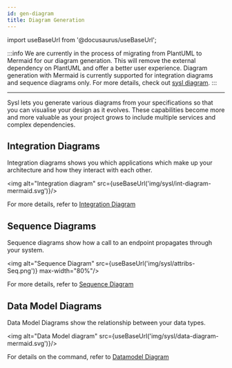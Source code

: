 ```yaml
---
id: gen-diagram
title: Diagram Generation
---
```


import useBaseUrl from '@docusaurus/useBaseUrl';

:::info
We are currently in the process of migrating from PlantUML to Mermaid for our diagram generation. This will remove the external dependency on PlantUML and offer a better user experience. Diagram generation with Mermaid is currently supported for integration diagrams and sequence diagrams only. For more details, check out [sysl diagram](cmd-diagram.md).
:::

---

Sysl lets you generate various diagrams from your specifications so that you can visualise your design as it evolves. These capabilities become more and more valuable as your project grows to include multiple services and complex dependencies.

## Integration Diagrams

Integration diagrams shows you which applications which make up your architecture and how they interact with each other.

<img alt="Integration diagram" src={useBaseUrl('img/sysl/int-diagram-mermaid.svg')}/>

For more details, refer to [Integration Diagram](cmd-integrations.md)

## Sequence Diagrams

Sequence diagrams show how a call to an endpoint propagates through your system.

<img alt="Sequence Diagram" src={useBaseUrl('img/sysl/attribs-Seq.png')} max-width="80%"/>

For more details, refer to [Sequence Diagram](cmd-sd.md)

## Data Model Diagrams

Data Model Diagrams show the relationship between your data types.

<img alt="Data Model diagram" src={useBaseUrl('img/sysl/data-diagram-mermaid.svg')}/>

For details on the command, refer to [Datamodel Diagram](cmd-datamodel.md)
